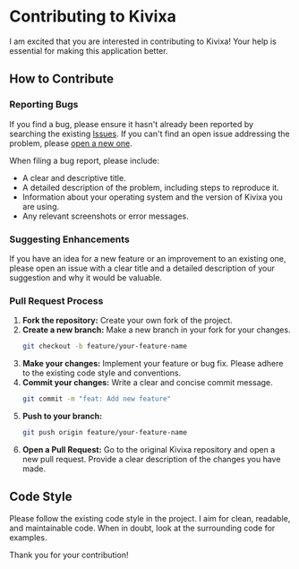 # Contributing to Kivixa

I am excited that you are interested in contributing to Kivixa! Your help is essential for making this application better.

## How to Contribute

### Reporting Bugs

If you find a bug, please ensure it hasn't already been reported by searching the existing [Issues](https://github.com/990aa/kivixa/issues). If you can't find an open issue addressing the problem, please [open a new one](https://github.com/990aa/kivixa/issues/new).

When filing a bug report, please include:

-   A clear and descriptive title.
-   A detailed description of the problem, including steps to reproduce it.
-   Information about your operating system and the version of Kivixa you are using.
-   Any relevant screenshots or error messages.

### Suggesting Enhancements

If you have an idea for a new feature or an improvement to an existing one, please open an issue with a clear title and a detailed description of your suggestion and why it would be valuable.

### Pull Request Process

1.  **Fork the repository:** Create your own fork of the project.
2.  **Create a new branch:** Make a new branch in your fork for your changes.
    ```bash
    git checkout -b feature/your-feature-name
    ```
3.  **Make your changes:** Implement your feature or bug fix. Please adhere to the existing code style and conventions.
4.  **Commit your changes:** Write a clear and concise commit message.
    ```bash
    git commit -m "feat: Add new feature"
    ```
5.  **Push to your branch:**
    ```bash
    git push origin feature/your-feature-name
    ```
6.  **Open a Pull Request:** Go to the original Kivixa repository and open a new pull request. Provide a clear description of the changes you have made.

## Code Style

Please follow the existing code style in the project. I aim for clean, readable, and maintainable code. When in doubt, look at the surrounding code for examples.

Thank you for your contribution!
